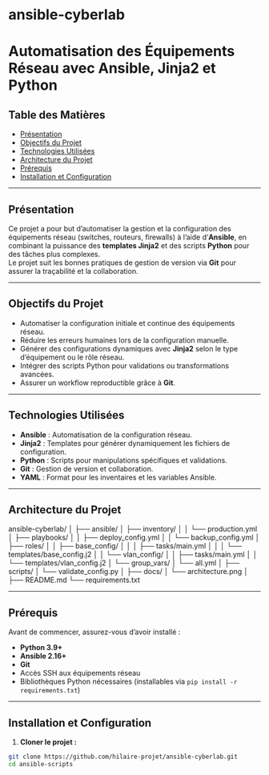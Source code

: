 # ansible-cyberlab


# Automatisation des Équipements Réseau avec Ansible, Jinja2 et Python

## Table des Matières
- [Présentation](#présentation)
- [Objectifs du Projet](#objectifs-du-projet)
- [Technologies Utilisées](#technologies-utilisées)
- [Architecture du Projet](#architecture-du-projet)
- [Prérequis](#prérequis)
- [Installation et Configuration](#installation-et-configuration)

---

## Présentation
Ce projet a pour but d’automatiser la gestion et la configuration des équipements réseau (switches, routeurs, firewalls) à l’aide d’**Ansible**, en combinant la puissance des **templates Jinja2** et des scripts **Python** pour des tâches plus complexes.  
Le projet suit les bonnes pratiques de gestion de version via **Git** pour assurer la traçabilité et la collaboration.

---

## Objectifs du Projet
- Automatiser la configuration initiale et continue des équipements réseau.  
- Réduire les erreurs humaines lors de la configuration manuelle.  
- Générer des configurations dynamiques avec **Jinja2** selon le type d’équipement ou le rôle réseau.  
- Intégrer des scripts Python pour validations ou transformations avancées.  
- Assurer un workflow reproductible grâce à **Git**.

---

## Technologies Utilisées
- **Ansible** : Automatisation de la configuration réseau.  
- **Jinja2** : Templates pour générer dynamiquement les fichiers de configuration.  
- **Python** : Scripts pour manipulations spécifiques et validations.  
- **Git** : Gestion de version et collaboration.  
- **YAML** : Format pour les inventaires et les variables Ansible.

---

## Architecture du Projet

ansible-cyberlab/
│
├── ansible/
│ ├── inventory/
│ │ └── production.yml
│ ├── playbooks/
│ │ ├── deploy_config.yml
│ │ └── backup_config.yml
│ ├── roles/
│ │ ├── base_config/
│ │ │ ├── tasks/main.yml
│ │ │ └── templates/base_config.j2
│ │ └── vlan_config/
│ │ ├── tasks/main.yml
│ │ └── templates/vlan_config.j2
│ └── group_vars/
│ └── all.yml
│
├── scripts/
│ └── validate_config.py
│
├── docs/
│ └── architecture.png
│
├── README.md
└── requirements.txt


---

## Prérequis
Avant de commencer, assurez-vous d’avoir installé :
- **Python 3.9+**
- **Ansible 2.16+**
- **Git**
- Accès SSH aux équipements réseau
- Bibliothèques Python nécessaires (installables via `pip install -r requirements.txt`)

---

## Installation et Configuration

1. **Cloner le projet :**
```bash
git clone https://github.com/hilaire-projet/ansible-cyberlab.git
cd ansible-scripts




